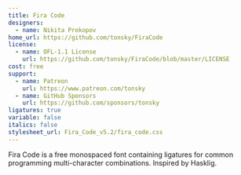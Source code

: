 ```yaml
---
title: Fira Code
designers:
  - name: Nikita Prokopov
home_url: https://github.com/tonsky/FiraCode
license:
  - name: OFL-1.1 License
    url: https://github.com/tonsky/FiraCode/blob/master/LICENSE
cost: free
support:
  - name: Patreon
    url: https://www.patreon.com/tonsky
  - name: GitHub Sponsors
    url: https://github.com/sponsors/tonsky
ligatures: true
variable: false
italics: false
stylesheet_url: Fira_Code_v5.2/fira_code.css
---
```


Fira Code is a free monospaced font containing ligatures for common programming multi-character combinations. Inspired by Hasklig.

